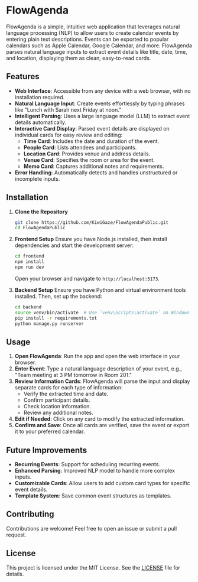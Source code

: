 # FlowAgenda

FlowAgenda is a simple, intuitive web application that leverages natural language processing (NLP) to allow users to create calendar events by entering plain text descriptions. Events can be exported to popular calendars such as Apple Calendar, Google Calendar, and more. FlowAgenda parses natural language inputs to extract event details like title, date, time, and location, displaying them as clean, easy-to-read cards.

## Features

- **Web Interface**: Accessible from any device with a web browser, with no installation required.
- **Natural Language Input**: Create events effortlessly by typing phrases like "Lunch with Sarah next Friday at noon."
- **Intelligent Parsing**: Uses a large language model (LLM) to extract event details automatically.
- **Interactive Card Display**: Parsed event details are displayed on individual cards for easy review and editing:
  - **Time Card**: Includes the date and duration of the event.
  - **People Card**: Lists attendees and participants.
  - **Location Card**: Provides venue and address details.
  - **Venue Card**: Specifies the room or area for the event.
  - **Memo Card**: Captures additional notes and requirements.
- **Error Handling**: Automatically detects and handles unstructured or incomplete inputs.

## Installation

1. **Clone the Repository**
   ```bash
   git clone https://github.com/KiwiGaze/FlowAgendaPublic.git
   cd FlowAgendaPublic
   ```

2. **Frontend Setup**
   Ensure you have Node.js installed, then install dependencies and start the development server:
   ```bash
   cd frontend
   npm install
   npm run dev
   ```
   Open your browser and navigate to `http://localhost:5173`.

3. **Backend Setup**
   Ensure you have Python and virtual environment tools installed. Then, set up the backend:
   ```bash
   cd backend
   source venv/bin/activate  # Use `venv\Scripts\activate` on Windows
   pip install -r requirements.txt
   python manage.py runserver
   ```

## Usage

1. **Open FlowAgenda**: Run the app and open the web interface in your browser.
2. **Enter Event**: Type a natural language description of your event, e.g., "Team meeting at 3 PM tomorrow in Room 201."
3. **Review Information Cards**: FlowAgenda will parse the input and display separate cards for each type of information:
   - Verify the extracted time and date.
   - Confirm participant details.
   - Check location information.
   - Review any additional notes.
4. **Edit if Needed**: Click on any card to modify the extracted information.
5. **Confirm and Save**: Once all cards are verified, save the event or export it to your preferred calendar.

## Future Improvements

- **Recurring Events**: Support for scheduling recurring events.
- **Enhanced Parsing**: Improved NLP model to handle more complex inputs.
- **Customizable Cards**: Allow users to add custom card types for specific event details.
- **Template System**: Save common event structures as templates.

## Contributing

Contributions are welcome! Feel free to open an issue or submit a pull request.

## License

This project is licensed under the MIT License. See the [LICENSE](LICENSE) file for details.
